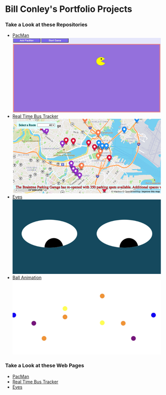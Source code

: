 <h1> Bill Conley's Portfolio Projects</h1>
<h3>Take a Look at these Repositories</h3>
<ul>
  <li><a href="https://github.com/BillConley01/PacMan/#README.md">PacMan</a></br>
    <img src="https://github.com/BillConley01/PacMan/blob/main/pacman.jpg">
 </li>
  <li><a href="https://github.com/BillConley01/Real-Time-Bus-Tracker/#README.md">Real Time Bus Tracker</a></br>
  <img src="https://github.com/BillConley01/Real-Time-Bus-Tracker/blob/main/busroute.jpg">
    </li>
  <li><a href="https://github.com/BillConley01/Eyes/#README.md">Eyes</a></br>
  <img src="https://github.com/BillConley01/Eyes/blob/main/eyes.jpg">
    </li>
  <li><a href="https://github.com/BillConley01/Ball-Animation-Javascript-ES6/#README.md">Ball Animation</a></br>
    <img src="https://github.com/BillConley01/Ball-Animation-Javascript-ES6/blob/main/randomballs.jpeg" style="max-width: 64%!;">
    </li>
 </ul>
<h3>Take a Look at these Web Pages</h3>
<ul>
  <li><a href="https://BillConley01.github.io/PacMan/#README.md">PacMan</a></li>
  <li><a href="https://BillConley01.github.io/Real-Time-Bus-Tracker/#README.md">Real Time Bus Tracker</a></li>
  <li><a href="https://BillConley01.github.io/Eyes/#README.md">Eyes</a></li>
 </ul>
